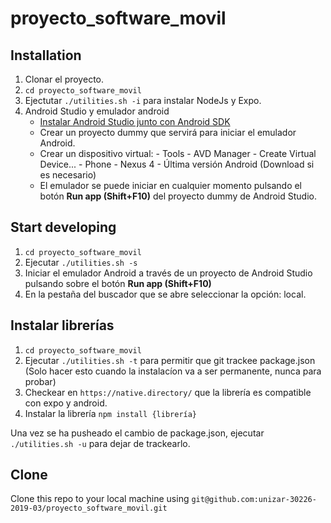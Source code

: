 # proyecto_software_movil

## Installation

1. Clonar el proyecto.
2. `cd proyecto_software_movil`
3. Ejectutar `./utilities.sh -i` para instalar NodeJs y Expo.
4. Android Studio y emulador android
   - [Instalar Android Studio junto con Android SDK](https://developer.android.com/studio/index.html?gclid=Cj0KEQiAm-CyBRDx65nBhcmVtbIBEiQA7zm8lWCaBd9n9KYYunFXxXsQCPojBVHk5eIH4p9CWM1eLfUaAmd28P8HAQ "Instalador")
   - Crear un proyecto dummy que servirá para iniciar el emulador Android.
   - Crear un dispositivo virtual: - Tools - AVD Manager - Create Virtual Device... - Phone - Nexus 4 - Última versión Android (Download si es necesario)
   - El emulador se puede iniciar en cualquier momento pulsando el botón **Run app (Shift+F10)** del proyecto dummy de Android Studio.

## Start developing

1. `cd proyecto_software_movil`
2. Ejecutar `./utilities.sh -s`
3. Iniciar el emulador Android a través de un proyecto de Android Studio pulsando sobre el botón **Run app (Shift+F10)**
4. En la pestaña del buscador que se abre seleccionar la opción: local.

## Instalar librerías

1. `cd proyecto_software_movil`
2. Ejecutar `./utilities.sh -t` para permitir que git trackee package.json (Solo hacer esto cuando la instalacíon va a ser permanente, nunca para probar)
3. Checkear en `https://native.directory/` que la librería es compatible con expo y android.
4. Instalar la librería `npm install {librería}`

Una vez se ha pusheado el cambio de package.json, ejecutar `./utilities.sh -u` para dejar de trackearlo.

## Clone

Clone this repo to your local machine using `git@github.com:unizar-30226-2019-03/proyecto_software_movil.git`
